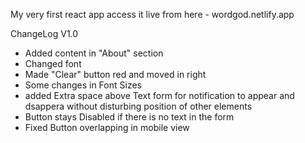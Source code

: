 My very first react app
access it live from here - wordgod.netlify.app

ChangeLog V1.0 

 - Added content in "About" section
 - Changed font
 - Made "Clear" button red and moved in right
 - Some changes in Font Sizes
 - added Extra space above Text form for notification to appear and dsappera without disturbing position of other elements
 - Button stays Disabled if there is no text in the form
 - Fixed Button overlapping in mobile view
